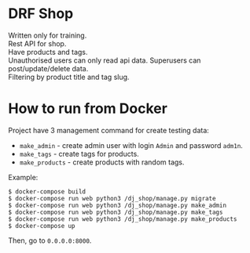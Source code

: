 # DRF Shop
Written only for training. \
Rest API for shop. \
Have products and tags. \
Unauthorised users can only read api data. Superusers can post/update/delete data. \
Filtering by product title and tag slug.

# How to run from Docker
Project have 3 management command for create testing data:
- `make_admin` - create admin user with login `Admin` and password `adm1n`.
- `make_tags` - create tags for products.
- `make_products` - create products with random tags.

Example:
```
$ docker-compose build
$ docker-compose run web python3 /dj_shop/manage.py migrate
$ docker-compose run web python3 /dj_shop/manage.py make_admin
$ docker-compose run web python3 /dj_shop/manage.py make_tags
$ docker-compose run web python3 /dj_shop/manage.py make_products
$ docker-compose up
```

Then, go to `0.0.0.0:8000`. 
